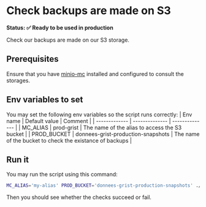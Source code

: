 # Check backups are made on S3

**Status: ✅ Ready to be used in production**

Check our backups are made on our S3 storage.

## Prerequisites

Ensure that you have [minio-mc](https://min.io/docs/minio/linux/reference/minio-mc.html) installed and configured to consult the storages.

## Env variables to set 

You may set the following env variables so the script runs correctly:
| Env name | Default value | Comment |
| ------------- | -------------- | -------------- |
| MC_ALIAS | prod-grist | The name of the alias to access the S3 bucket |
| PROD_BUCKET | donnees-grist-production-snapshots | The name of the bucket to check the existance of backups |

## Run it 

You may run the script using this command:
```bash
MC_ALIAS='my-alias' PROD_BUCKET='donnees-grist-production-snapshots' ./check-backups.sh
```

Then you should see whether the checks succeed or fail.
